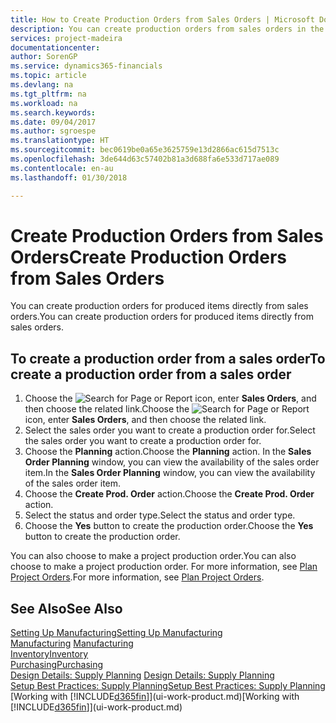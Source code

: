 ```yaml
---
title: How to Create Production Orders from Sales Orders | Microsoft Docs
description: You can create production orders from sales orders in the Sales & Marketing department.
services: project-madeira
documentationcenter: 
author: SorenGP
ms.service: dynamics365-financials
ms.topic: article
ms.devlang: na
ms.tgt_pltfrm: na
ms.workload: na
ms.search.keywords: 
ms.date: 09/04/2017
ms.author: sgroespe
ms.translationtype: HT
ms.sourcegitcommit: bec0619be0a65e3625759e13d2866ac615d7513c
ms.openlocfilehash: 3de644d63c57402b81a3d688fa6e533d717ae089
ms.contentlocale: en-au
ms.lasthandoff: 01/30/2018

---
```

# <a name="create-production-orders-from-sales-orders"></a><span data-ttu-id="cc437-103">Create Production Orders from Sales Orders</span><span class="sxs-lookup"><span data-stu-id="cc437-103">Create Production Orders from Sales Orders</span></span>
<span data-ttu-id="cc437-104">You can create production orders for produced items directly from sales orders.</span><span class="sxs-lookup"><span data-stu-id="cc437-104">You can create production orders for produced items directly from sales orders.</span></span>  

## <a name="to-create-a-production-order-from-a-sales-order"></a><span data-ttu-id="cc437-105">To create a production order from a sales order</span><span class="sxs-lookup"><span data-stu-id="cc437-105">To create a production order from a sales order</span></span>  

1.  <span data-ttu-id="cc437-106">Choose the ![Search for Page or Report](media/ui-search/search_small.png "Search for Page or Report icon") icon, enter **Sales Orders**, and then choose the related link.</span><span class="sxs-lookup"><span data-stu-id="cc437-106">Choose the ![Search for Page or Report](media/ui-search/search_small.png "Search for Page or Report icon") icon, enter **Sales Orders**, and then choose the related link.</span></span>  
2.  <span data-ttu-id="cc437-107">Select the sales order you want to create a production order for.</span><span class="sxs-lookup"><span data-stu-id="cc437-107">Select the sales order you want to create a production order for.</span></span>  
3.  <span data-ttu-id="cc437-108">Choose the **Planning** action.</span><span class="sxs-lookup"><span data-stu-id="cc437-108">Choose the **Planning** action.</span></span> <span data-ttu-id="cc437-109">In the **Sales Order Planning** window, you can view the availability of the sales order item.</span><span class="sxs-lookup"><span data-stu-id="cc437-109">In the **Sales Order Planning** window, you can view the availability of the sales order item.</span></span>  
4.  <span data-ttu-id="cc437-110">Choose the **Create Prod. Order** action.</span><span class="sxs-lookup"><span data-stu-id="cc437-110">Choose the **Create Prod. Order** action.</span></span>  
5.  <span data-ttu-id="cc437-111">Select the status and order type.</span><span class="sxs-lookup"><span data-stu-id="cc437-111">Select the status and order type.</span></span>  
6.  <span data-ttu-id="cc437-112">Choose the **Yes** button to create the production order.</span><span class="sxs-lookup"><span data-stu-id="cc437-112">Choose the **Yes** button to create the production order.</span></span>

<span data-ttu-id="cc437-113">You can also choose to make a project production order.</span><span class="sxs-lookup"><span data-stu-id="cc437-113">You can also choose to make a project production order.</span></span> <span data-ttu-id="cc437-114">For more information, see [Plan Project Orders](production-how-to-plan-project-orders.md).</span><span class="sxs-lookup"><span data-stu-id="cc437-114">For more information, see [Plan Project Orders](production-how-to-plan-project-orders.md).</span></span>   

## <a name="see-also"></a><span data-ttu-id="cc437-115">See Also</span><span class="sxs-lookup"><span data-stu-id="cc437-115">See Also</span></span>  
[<span data-ttu-id="cc437-116">Setting Up Manufacturing</span><span class="sxs-lookup"><span data-stu-id="cc437-116">Setting Up Manufacturing</span></span>](production-configure-production-processes.md)  
<span data-ttu-id="cc437-117">[Manufacturing](production-manage-manufacturing.md)  </span><span class="sxs-lookup"><span data-stu-id="cc437-117">[Manufacturing](production-manage-manufacturing.md)  </span></span>  
[<span data-ttu-id="cc437-118">Inventory</span><span class="sxs-lookup"><span data-stu-id="cc437-118">Inventory</span></span>](inventory-manage-inventory.md)  
[<span data-ttu-id="cc437-119">Purchasing</span><span class="sxs-lookup"><span data-stu-id="cc437-119">Purchasing</span></span>](purchasing-manage-purchasing.md)  
<span data-ttu-id="cc437-120">[Design Details: Supply Planning](design-details-supply-planning.md) </span><span class="sxs-lookup"><span data-stu-id="cc437-120">[Design Details: Supply Planning](design-details-supply-planning.md) </span></span>  
[<span data-ttu-id="cc437-121">Setup Best Practices: Supply Planning</span><span class="sxs-lookup"><span data-stu-id="cc437-121">Setup Best Practices: Supply Planning</span></span>](setup-best-practices-supply-planning.md)  
<span data-ttu-id="cc437-122">[Working with [!INCLUDE[d365fin](includes/d365fin_md.md)]](ui-work-product.md)</span><span class="sxs-lookup"><span data-stu-id="cc437-122">[Working with [!INCLUDE[d365fin](includes/d365fin_md.md)]](ui-work-product.md)</span></span>

